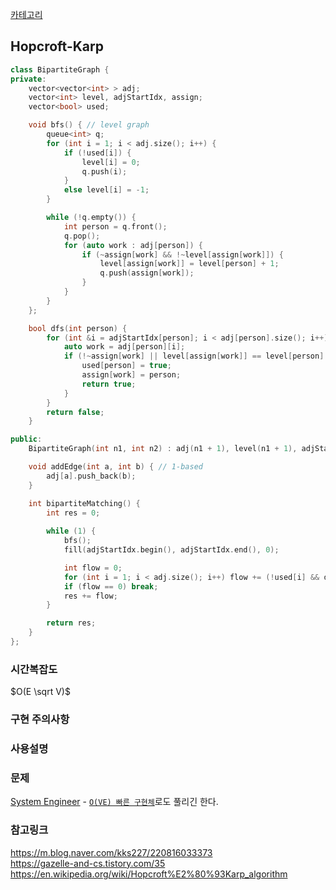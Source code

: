 [카테고리](/README.md)
## Hopcroft-Karp
```cpp
class BipartiteGraph {
private:
    vector<vector<int> > adj;
    vector<int> level, adjStartIdx, assign;
    vector<bool> used;

    void bfs() { // level graph
        queue<int> q;
        for (int i = 1; i < adj.size(); i++) {
            if (!used[i]) {
                level[i] = 0;
                q.push(i);
            }
            else level[i] = -1;
        }

        while (!q.empty()) {
            int person = q.front();
            q.pop();
            for (auto work : adj[person]) {
                if (~assign[work] && !~level[assign[work]]) {
                    level[assign[work]] = level[person] + 1;
                    q.push(assign[work]);
                }
            }
        }
    };

    bool dfs(int person) {
        for (int &i = adjStartIdx[person]; i < adj[person].size(); i++) {
            auto work = adj[person][i];
            if (!~assign[work] || level[assign[work]] == level[person] + 1 && dfs(assign[work])) {
                used[person] = true;
                assign[work] = person;
                return true;
            }
        }
        return false;
    }

public:
    BipartiteGraph(int n1, int n2) : adj(n1 + 1), level(n1 + 1), adjStartIdx(n1 + 1), used(n1 + 1, 0), assign(n2 + 1, -1) {}

    void addEdge(int a, int b) { // 1-based
        adj[a].push_back(b);
    }

    int bipartiteMatching() {
        int res = 0;
        
        while (1) {
            bfs();
            fill(adjStartIdx.begin(), adjStartIdx.end(), 0);

            int flow = 0;
            for (int i = 1; i < adj.size(); i++) flow += (!used[i] && dfs(i));
            if (flow == 0) break;
            res += flow;
        }

        return res;
    }
};
```
### 시간복잡도
$O(E \sqrt V)$   

### 구현 주의사항


### 사용설명


### 문제
[System Engineer](https://www.crocus.co.kr/744) - [`O(VE) 빠른 구현체`](/그래프%20이론/네트워크%20플로우/이분매칭.md)로도 풀리긴 한다.

### 참고링크
https://m.blog.naver.com/kks227/220816033373   
https://gazelle-and-cs.tistory.com/35   
https://en.wikipedia.org/wiki/Hopcroft%E2%80%93Karp_algorithm   